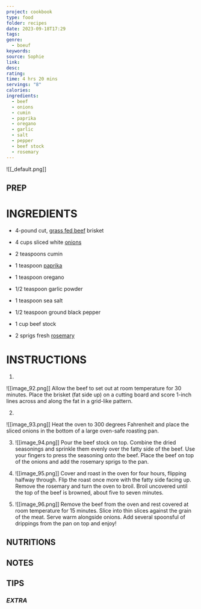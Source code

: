 ```yaml
---
project: cookbook
type: food
folder: recipes
date: 2023-09-18T17:29
tags: 
genre:
  - boeuf
keywords: 
source: Sophie
link: 
desc: 
rating: 
time: 4 hrs 20 mins
servings: "8"
calories: 
ingredients:
  - beef
  - onions
  - cumin
  - paprika
  - oregano
  - garlic
  - salt
  - pepper
  - beef stock
  - rosemary
---
```


![[_default.png]]

## PREP


# INGREDIENTS

- 4-pound cut, [grass fed beef](https://foodfacts.mercola.com/grass-fed-beef.html) brisket
    
- 4 cups sliced white [onions](https://foodfacts.mercola.com/onion.html)
    
- 2 teaspoons cumin
    
- 1 teaspoon [paprika](https://articles.mercola.com/herbs-spices/paprika.aspx)
    
- 1 teaspoon oregano
    
- 1/2 teaspoon garlic powder
    
- 1 teaspoon sea salt
    
- 1/2 teaspoon ground black pepper
    
- 1 cup beef stock
    
- 2 sprigs fresh [rosemary](https://foodfacts.mercola.com/rosemary.html)


# INSTRUCTIONS

1.   
![[image_92.png]]
    Allow the beef to set out at room temperature for 30 minutes. Place the brisket (fat side up) on a cutting board and score 1-inch lines across and along the fat in a grid-like pattern.
    
2. 
![[image_93.png]]
    Heat the oven to 300 degrees Fahrenheit and place the sliced onions in the bottom of a large oven-safe roasting pan.
    
3. 
    ![[image_94.png]]
    Pour the beef stock on top. Combine the dried seasonings and sprinkle them evenly over the fatty side of the beef. Use your fingers to press the seasoning onto the beef. Place the beef on top of the onions and add the rosemary sprigs to the pan.
    
4. 
    ![[image_95.png]]
    Cover and roast in the oven for four hours, flipping halfway through. Flip the roast once more with the fatty side facing up. Remove the rosemary and turn the oven to broil. Broil uncovered until the top of the beef is browned, about five to seven minutes.
    
5. 
    ![[image_96.png]]
    Remove the beef from the oven and rest covered at room temperature for 15 minutes. Slice into thin slices against the grain of the meat. Serve warm alongside onions. Add several spoonsful of drippings from the pan on top and enjoy!

## NUTRITIONS



## NOTES



## TIPS



### *EXTRA*



